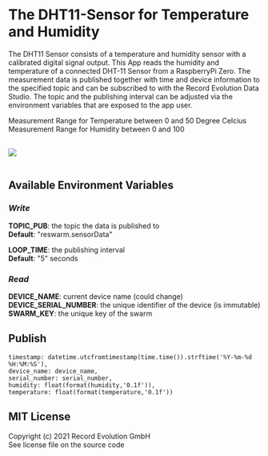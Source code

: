 # The DHT11-Sensor for Temperature and Humidity
The DHT11 Sensor consists of a temperature and humidity sensor with a calibrated digital signal output. This App reads the humidity and temperature of a connected DHT-11 Sensor from a RaspberryPi Zero. The measurement data is published together with time and device information to the specified topic and can be subscribed to with the Record Evolution Data Studio. The topic and the publishing interval can be adjusted via the environment variables that are exposed to the app user.

Measurement Range for Temperature between 0 and 50 Degree Celcius <br>
Measurement Range for Humidity between 0 and 100

<img style="max-width:60%; margin:16px auto;" src="https://res.cloudinary.com/dotw7ar1m/image/upload/v1681308879/gpio_pi_zero_dht11.png">

## Available Environment Variables

### _Write_
**TOPIC_PUB**: the topic the data is published to <br>
**Default**: "reswarm.sensorData"

**LOOP_TIME**: the publishing interval <br>
**Default**: "5" seconds

### _Read_
**DEVICE_NAME**: current device name (could change) <br>
**DEVICE_SERIAL_NUMBER**: the unique identifier of the device (is immutable) <br>
**SWARM_KEY**: the unique key of the swarm


## Publish 
    timestamp: datetime.utcfromtimestamp(time.time()).strftime('%Y-%m-%d %H:%M:%S'),
    device_name: device_name,
    serial_number: serial_number,
    humidity: float(format(humidity,'0.1f')),
    temperature: float(format(temperature,'0.1f'))

## MIT License
Copyright (c) 2021 Record Evolution GmbH <br>
See license file on the source code
